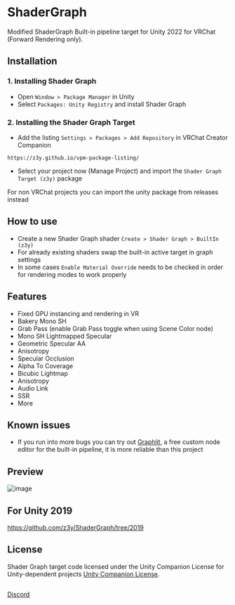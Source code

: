 # ShaderGraph
Modified ShaderGraph Built-in pipeline target for Unity 2022 for VRChat (Forward Rendering only).

## Installation

### 1. Installing Shader Graph
- Open `Window > Package Manager` in Unity
- Select `Packages: Unity Registry` and install Shader Graph

### 2. Installing the Shader Graph Target
- Add the listing `Settings > Packages > Add Repository` in VRChat Creator Companion
```
https://z3y.github.io/vpm-package-listing/
```
- Select your project now (Manage Project) and import the `Shader Graph Target (z3y)` package

For non VRChat projects you can import the unity package from releases instead

## How to use

- Create a new Shader Graph shader `Create > Shader Graph > BuiltIn (z3y)`
- For already existing shaders swap the built-in active target in graph settings
- In some cases `Enable Material Override` needs to be checked in order for rendering modes to work properly

## Features
- Fixed GPU instancing and rendering in VR
- Bakery Mono SH
- Grab Pass (enable Grab Pass toggle when using Scene Color node)
- Mono SH Lightmapped Specular
- Geometric Specular AA
- Anisotropy
- Specular Occlusion
- Alpha To Coverage
- Bicubic Lightmap
- Anisotropy
- Audio Link
- SSR
- More

## Known issues

- If you run into more bugs you can try out [Graphlit](https://github.com/z3y/Graphlit), a free custom node editor for the built-in pipeline, it is more reliable than this project


## Preview

![image](https://github.com/z3y/ShaderGraph/assets/33181641/5dc732c9-5518-4661-985c-073d067f412d)


## For Unity 2019
https://github.com/z3y/ShaderGraph/tree/2019

## License

Shader Graph target code licensed under the Unity Companion License for Unity-dependent projects [Unity Companion License](http://www.unity3d.com/legal/licenses/Unity_Companion_License). 

##

[Discord](https://discord.gg/bw46tKgRFT)
